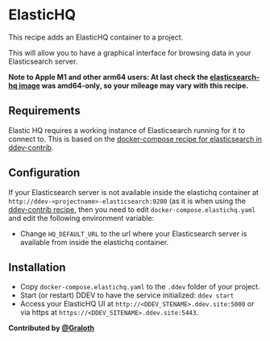 # ElasticHQ

This recipe adds an ElasticHQ container to a project.

This will allow you to have a graphical interface for browsing data in your Elasticsearch server.

**Note to Apple M1 and other arm64 users: At last check the [elasticsearch-hq image](https://hub.docker.com/r/elastichq/elasticsearch-hq) was amd64-only, so your mileage may vary with this recipe.**

## Requirements

Elastic HQ requires a working instance of Elasticsearch running for it to connect to. This is based on the [docker-compose recipe for elasticsearch in ddev-contrib](../elasticsearch).

## Configuration

If your Elasticsearch server is not available inside the elastichq container at `http://ddev-<projectname>-elasticsearch:9200` (as it is when using the [ddev-contrib recipe](../elasticsearch), then you need to edit `docker-compose.elastichq.yaml` and edit the following environment variable:

* Change `HQ_DEFAULT_URL` to the url where your Elasticsearch server is available from inside the elastichq container.

## Installation

* Copy `docker-compose.elastichq.yaml` to the `.ddev` folder of your project.
* Start (or restart) DDEV to have the service initialized: `ddev start`
* Access your ElasticHQ UI at `http://<DDEV_STENAME>.ddev.site:5000` or via https at `https://<DDEV_SITENAME>.ddev.site:5443`.

**Contributed by [@Graloth](https://github.com/Graloth)**

